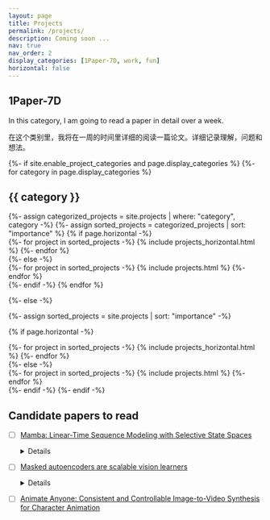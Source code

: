 ```yaml
---
layout: page
title: Projects
permalink: /projects/
description: Coming soon ...
nav: true
nav_order: 2
display_categories: [1Paper-7D, work, fun]
horizontal: false
---
```


## 1Paper-7D
In this category, I am going to read a paper in detail over a week. 

在这个类别里，我将在一周的时间里详细的阅读一篇论文。详细记录理解，问题和想法。

<!-- pages/projects.md -->
<div class="projects">
{%- if site.enable_project_categories and page.display_categories %}
  <!-- Display categorized projects -->
  {%- for category in page.display_categories %}
  <h2 class="category">{{ category }}</h2>
  {%- assign categorized_projects = site.projects | where: "category", category -%}
  {%- assign sorted_projects = categorized_projects | sort: "importance" %}
  <!-- Generate cards for each project -->
  {% if page.horizontal -%}
  <div class="container">
    <div class="row row-cols-2">
    {%- for project in sorted_projects -%}
      {% include projects_horizontal.html %}
    {%- endfor %}
    </div>
  </div>
  {%- else -%}
  <div class="grid">
    {%- for project in sorted_projects -%}
      {% include projects.html %}
    {%- endfor %}
  </div>
  {%- endif -%}
  {% endfor %}

{%- else -%}
<!-- Display projects without categories -->
  {%- assign sorted_projects = site.projects | sort: "importance" -%}
  <!-- Generate cards for each project -->
  {% if page.horizontal -%}
  <div class="container">
    <div class="row row-cols-2">
    {%- for project in sorted_projects -%}
      {% include projects_horizontal.html %}
    {%- endfor %}
    </div>
  </div>
  {%- else -%}
  <div class="grid">
    {%- for project in sorted_projects -%}
      {% include projects.html %}
    {%- endfor %}
  </div>
  {%- endif -%}
{%- endif -%}
</div>

## Candidate papers to read
- [ ] [Mamba: Linear-Time Sequence Modeling with Selective State Spaces](https://arxiv.org/abs/2312.00752)
      <details>
        <summary>Details</summary>
        **Authors**: Albert Gu, Tri Dao <br>
        **Date**: 1 Dec 2023 <br>
        **#Citations**: 0  <br>
        <code>
          @article{gu2023mamba,
            title={Mamba: Linear-Time Sequence Modeling with Selective State Spaces},
            author={Gu, Albert and Dao, Tri},
            journal={arXiv preprint arXiv:2312.00752},
            year={2023}
          }
        </code><br>
        **Details**: Foundation models, now powering most of the exciting applications in deep learning, are almost universally based on the Transformer architecture and its core attention module. Many subquadratic-time architectures such as linear attention, gated convolution and recurrent models, and structured state space models (SSMs) have been developed to address Transformers' computational inefficiency on long sequences, but they have not performed as well as attention on important modalities such as language. We identify that a key weakness of such models is their inability to perform content-based reasoning, and make several improvements. First, simply letting the SSM parameters be functions of the input addresses their weakness with discrete modalities, allowing the model to selectively propagate or forget information along the sequence length dimension depending on the current token. Second, even though this change prevents the use of efficient convolutions, we design a hardware-aware parallel algorithm in recurrent mode. We integrate these selective SSMs into a simplified end-to-end neural network architecture without attention or even MLP blocks (Mamba). Mamba enjoys fast inference (5× higher throughput than Transformers) and linear scaling in sequence length, and its performance improves on real data up to million-length sequences. As a general sequence model backbone, Mamba achieves state-of-the-art performance across several modalities such as language, audio, and genomics. On language modeling, our Mamba-3B model outperforms Transformers of the same size and matches Transformers twice its size, both in pretraining and downstream evaluation. 
      </details>

- [ ] [Masked autoencoders are scalable vision learners](https://arxiv.org/abs/2111.06377)
      <details>
        <summary>Details</summary>
        **Authors**: Kaiming He, Xinlei Chen, Saining Xie, Yanghao Li, Piotr Dollár, Ross Girshick <br>
        **Date**: 11 Nov 2021 <br>
        **#Citations**: 3719  <br>
        <code>
          @inproceedings{he2022masked,
            title={Masked autoencoders are scalable vision learners},
            author={He, Kaiming and Chen, Xinlei and Xie, Saining and Li, Yanghao and Doll{\'a}r, Piotr and Girshick, Ross},
            booktitle={Proceedings of the IEEE/CVF conference on computer vision and pattern recognition},
            pages={16000--16009},
            year={2022}
          }
        </code><br>
        **Details**: This paper shows that masked autoencoders (MAE) are scalable self-supervised learners for computer vision. Our MAE approach is simple: we mask random patches of the input image and reconstruct the missing pixels. It is based on two core designs. First, we develop an asymmetric encoder-decoder architecture, with an encoder that operates only on the visible subset of patches (without mask tokens), along with a lightweight decoder that reconstructs the original image from the latent representation and mask tokens. Second, we find that masking a high proportion of the input image, e.g., 75%, yields a nontrivial and meaningful self-supervisory task. Coupling these two designs enables us to train large models efficiently and effectively: we accelerate training (by 3x or more) and improve accuracy. Our scalable approach allows for learning high-capacity models that generalize well: e.g., a vanilla ViT-Huge model achieves the best accuracy (87.8%) among methods that use only ImageNet-1K data. Transfer performance in downstream tasks outperforms supervised pre-training and shows promising scaling behavior. 
      </details>

- [ ] [Animate Anyone: Consistent and Controllable Image-to-Video Synthesis for Character Animation](https://arxiv.org/abs/2311.17117)
      



